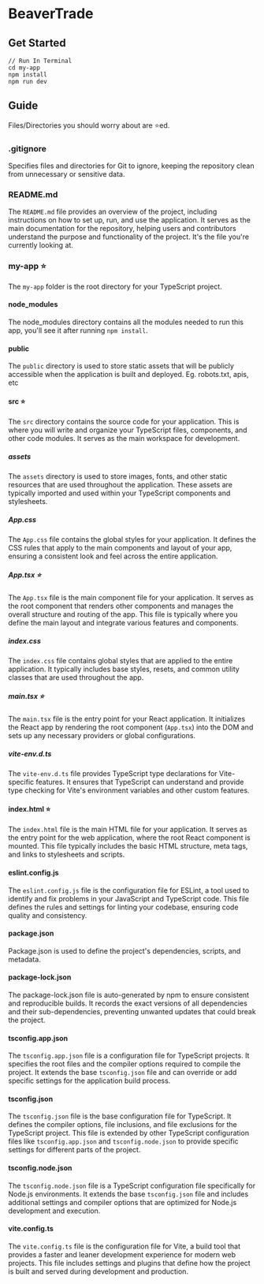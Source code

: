 # BeaverTrade
## Get Started
``` 
// Run In Terminal
cd my-app
npm install
npm run dev
```

## Guide
Files/Directories you should worry about are ⭐️ed.

### .gitignore
Specifies files and directories for Git to ignore, keeping the repository clean from unnecessary or sensitive data.

### README.md
The `README.md` file provides an overview of the project, including instructions on how to set up, run, and use the application. It serves as the main documentation for the repository, helping users and contributors understand the purpose and functionality of the project.
It's the file you're currently looking at.

### **my-app** ⭐️
The `my-app` folder is the root directory for your TypeScript project. 

#### node_modules
The node_modules directory contains all the modules needed to run this app, you'll see it after running ```npm install```.

#### public
The `public` directory is used to store static assets that will be publicly accessible when the application is built and deployed. 
Eg. robots.txt, apis, etc

#### **src** ⭐️
The `src` directory contains the source code for your application. This is where you will write and organize your TypeScript files, components, and other code modules. It serves as the main workspace for development. 

##### assets
The `assets` directory is used to store images, fonts, and other static resources that are used throughout the application. These assets are typically imported and used within your TypeScript components and stylesheets.

##### App.css
The `App.css` file contains the global styles for your application. It defines the CSS rules that apply to the main components and layout of your app, ensuring a consistent look and feel across the entire application.

##### **App.tsx** ⭐️
The `App.tsx` file is the main component file for your application. It serves as the root component that renders other components and manages the overall structure and routing of the app. This file is typically where you define the main layout and integrate various features and components.

##### index.css
The `index.css` file contains global styles that are applied to the entire application. It typically includes base styles, resets, and common utility classes that are used throughout the app.

##### **main.tsx** ⭐️
The `main.tsx` file is the entry point for your React application. It initializes the React app by rendering the root component (`App.tsx`) into the DOM and sets up any necessary providers or global configurations.

##### vite-env.d.ts
The `vite-env.d.ts` file provides TypeScript type declarations for Vite-specific features. It ensures that TypeScript can understand and provide type checking for Vite's environment variables and other custom features.

#### **index.html** ⭐️
The `index.html` file is the main HTML file for your application. It serves as the entry point for the web application, where the root React component is mounted. This file typically includes the basic HTML structure, meta tags, and links to stylesheets and scripts.

#### eslint.config.js
The `eslint.config.js` file is the configuration file for ESLint, a tool used to identify and fix problems in your JavaScript and TypeScript code. This file defines the rules and settings for linting your codebase, ensuring code quality and consistency.

#### package.json
Package.json is used to define the project's dependencies, scripts, and metadata.

#### package-lock.json
The package-lock.json file is auto-generated by npm to ensure consistent and reproducible builds. It records the exact versions of all dependencies and their sub-dependencies, preventing unwanted updates that could break the project.

#### tsconfig.app.json
The `tsconfig.app.json` file is a configuration file for TypeScript projects. It specifies the root files and the compiler options required to compile the project. It extends the base `tsconfig.json` file and can override or add specific settings for the application build process.

#### tsconfig.json
The `tsconfig.json` file is the base configuration file for TypeScript. It defines the compiler options, file inclusions, and file exclusions for the TypeScript project. This file is extended by other TypeScript configuration files like `tsconfig.app.json` and `tsconfig.node.json` to provide specific settings for different parts of the project.

#### tsconfig.node.json
The `tsconfig.node.json` file is a TypeScript configuration file specifically for Node.js environments. It extends the base `tsconfig.json` file and includes additional settings and compiler options that are optimized for Node.js development and execution.

#### vite.config.ts
The `vite.config.ts` file is the configuration file for Vite, a build tool that provides a faster and leaner development experience for modern web projects. This file includes settings and plugins that define how the project is built and served during development and production.